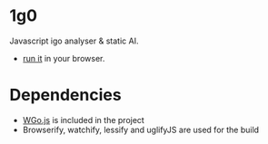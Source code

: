 # 1g0

Javascript igo analyser & static AI.

- [run it](http://rawgit.com/kubicle/1g0/master/index.html) in your browser.

Dependencies
============

- [WGo.js](http://github.com/waltheri/wgo.js) is included in the project
- Browserify, watchify, lessify and uglifyJS are used for the build

